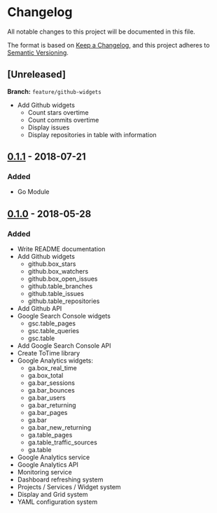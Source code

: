 # Changelog
All notable changes to this project will be documented in this file.

The format is based on [Keep a Changelog](https://keepachangelog.com/en/1.0.0/),
and this project adheres to [Semantic Versioning](https://semver.org/spec/v2.0.0.html).


## [Unreleased]

**Branch:** `feature/github-widgets`

* Add Github widgets
    * Count stars overtime
    * Count commits overtime
    * Display issues
    * Display repositories in table with information

## [0.1.1] - 2018-07-21

### Added

* Go Module

## [0.1.0] - 2018-05-28

### Added

* Write README documentation
* Add Github widgets
    * github.box_stars
    * github.box_watchers
    * github.box_open_issues
    * github.table_branches
    * github.table_issues
    * github.table_repositories
* Add Github API
* Google Search Console widgets
    * gsc.table_pages
    * gsc.table_queries
    * gsc.table
* Add Google Search Console API
* Create ToTime library
* Google Analytics widgets:
    * ga.box_real_time
    * ga.box_total
    * ga.bar_sessions
    * ga.bar_bounces
    * ga.bar_users
    * ga.bar_returning
    * ga.bar_pages
    * ga.bar
    * ga.bar_new_returning
    * ga.table_pages
    * ga.table_traffic_sources
    * ga.table
* Google Analytics service
* Google Analytics API
* Monitoring service
* Dashboard refreshing system 
* Projects / Services / Widget system
* Display and Grid system
* YAML configuration system

[0.1.1]: https://github.com/Phantas0s/devdash/releases/tag/v0.1.1
[0.1.0]: https://github.com/Phantas0s/devdash/releases/tag/v0.1.0
